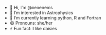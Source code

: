 - 👋 Hi, I’m @nenenems
- 👀 I’m interested in Astrophysics
- 🌱 I’m currently learning python, R and Fortran
- 😄 Pronouns: she/her
- ⚡ Fun fact: I like daisies

<!---
nenenems/nenenems is a ✨ special ✨ repository because its `README.md` (this file) appears on your GitHub profile.
You can click the Preview link to take a look at your changes.
--->
